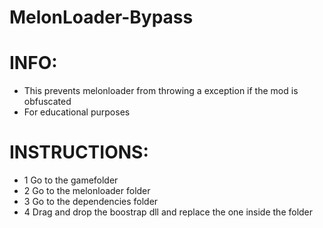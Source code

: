 # MelonLoader-Bypass
# INFO:
- This prevents melonloader from throwing a exception if the mod is obfuscated
- For educational purposes
# INSTRUCTIONS:
- 1 Go to the gamefolder
- 2 Go to the melonloader folder
- 3 Go to the dependencies folder
- 4 Drag and drop the boostrap dll and replace the one inside the folder
